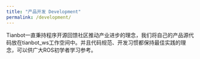 ```yaml
---
title: "产品开发 Development"
permalink: /development/
---
```


Tianbot一直秉持程序开源回馈社区推动产业进步的理念，我们将自己的产品源代码放在tianbot_ws工作空间中。并且代码规范、开发习惯都保持最佳实践的理念，可以供广大ROS初学者学习参考。
